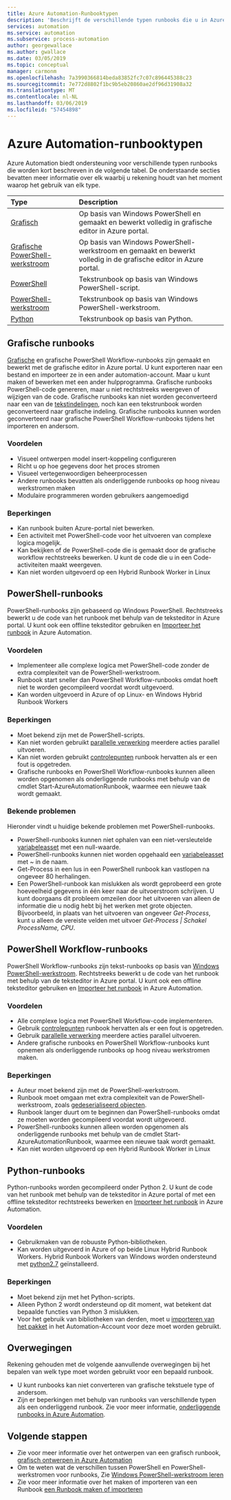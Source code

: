```yaml
---
title: Azure Automation-Runbooktypen
description: 'Beschrijft de verschillende typen runbooks die u in Azure Automation en overwegingen waarmee u rekening houden gebruiken kunt moet bij het bepalen van welk type te gebruiken. '
services: automation
ms.service: automation
ms.subservice: process-automation
author: georgewallace
ms.author: gwallace
ms.date: 03/05/2019
ms.topic: conceptual
manager: carmonm
ms.openlocfilehash: 7a3990366814beda83852fc7c07c896445388c23
ms.sourcegitcommit: 7e772d8802f1bc9b5eb20860ae2df96d31908a32
ms.translationtype: MT
ms.contentlocale: nl-NL
ms.lasthandoff: 03/06/2019
ms.locfileid: "57454898"
---
```

# <a name="azure-automation-runbook-types"></a>Azure Automation-runbooktypen

Azure Automation biedt ondersteuning voor verschillende typen runbooks die worden kort beschreven in de volgende tabel.  De onderstaande secties bevatten meer informatie over elk waarbij u rekening houdt van het moment waarop het gebruik van elk type.

| Type | Description |
|:--- |:--- |
| [Grafisch](#graphical-runbooks)|Op basis van Windows PowerShell en gemaakt en bewerkt volledig in grafische editor in Azure portal. |
| [Grafische PowerShell-werkstroom](#graphical-runbooks)|Op basis van Windows PowerShell-werkstroom en gemaakt en bewerkt volledig in de grafische editor in Azure portal. |
| [PowerShell](#powershell-runbooks) |Tekstrunbook op basis van Windows PowerShell-script. |
| [PowerShell-werkstroom](#powershell-workflow-runbooks)|Tekstrunbook op basis van Windows PowerShell-werkstroom. |
| [Python](#python-runbooks) |Tekstrunbook op basis van Python. |

## <a name="graphical-runbooks"></a>Grafische runbooks

[Grafische](automation-runbook-types.md#graphical-runbooks) en grafische PowerShell Workflow-runbooks zijn gemaakt en bewerkt met de grafische editor in Azure portal.  U kunt exporteren naar een bestand en importeer ze in een ander automation-account. Maar u kunt maken of bewerken met een ander hulpprogramma. Grafische runbooks PowerShell-code genereren, maar u niet rechtstreeks weergeven of wijzigen van de code. Grafische runbooks kan niet worden geconverteerd naar een van de [tekstindelingen](automation-runbook-types.md), noch kan een tekstrunbook worden geconverteerd naar grafische indeling. Grafische runbooks kunnen worden geconverteerd naar grafische PowerShell Workflow-runbooks tijdens het importeren en andersom.

### <a name="advantages"></a>Voordelen

* Visueel ontwerpen model insert-koppeling configureren  
* Richt u op hoe gegevens door het proces stromen  
* Visueel vertegenwoordigen beheerprocessen  
* Andere runbooks bevatten als onderliggende runbooks op hoog niveau werkstromen maken  
* Modulaire programmeren worden gebruikers aangemoedigd  

### <a name="limitations"></a>Beperkingen

* Kan runbook buiten Azure-portal niet bewerken.
* Een activiteit met PowerShell-code voor het uitvoeren van complexe logica mogelijk.
* Kan bekijken of de PowerShell-code die is gemaakt door de grafische workflow rechtstreeks bewerken. U kunt de code die u in een Code-activiteiten maakt weergeven.
* Kan niet worden uitgevoerd op een Hybrid Runbook Worker in Linux

## <a name="powershell-runbooks"></a>PowerShell-runbooks

PowerShell-runbooks zijn gebaseerd op Windows PowerShell.  Rechtstreeks bewerkt u de code van het runbook met behulp van de teksteditor in Azure portal.  U kunt ook een offline teksteditor gebruiken en [Importeer het runbook](manage-runbooks.md) in Azure Automation.

### <a name="advantages"></a>Voordelen

* Implementeer alle complexe logica met PowerShell-code zonder de extra complexiteit van de PowerShell-werkstroom.
* Runbook start sneller dan PowerShell Workflow-runbooks omdat hoeft niet te worden gecompileerd voordat wordt uitgevoerd.
* Kan worden uitgevoerd in Azure of op Linux- en Windows Hybrid Runbook Workers

### <a name="limitations"></a>Beperkingen

* Moet bekend zijn met de PowerShell-scripts.
* Kan niet worden gebruikt [parallelle verwerking](automation-powershell-workflow.md#parallel-processing) meerdere acties parallel uitvoeren.
* Kan niet worden gebruikt [controlepunten](automation-powershell-workflow.md#checkpoints) runbook hervatten als er een fout is opgetreden.
* Grafische runbooks en PowerShell Workflow-runbooks kunnen alleen worden opgenomen als onderliggende runbooks met behulp van de cmdlet Start-AzureAutomationRunbook, waarmee een nieuwe taak wordt gemaakt.

### <a name="known-issues"></a>Bekende problemen

Hieronder vindt u huidige bekende problemen met PowerShell-runbooks.

* PowerShell-runbooks kunnen niet ophalen van een niet-versleutelde [variabeleasset](automation-variables.md) met een null-waarde.
* PowerShell-runbooks kunnen niet worden opgehaald een [variabeleasset](automation-variables.md) met *~* in de naam.
* Get-Process in een lus in een PowerShell runbook kan vastlopen na ongeveer 80 herhalingen.
* Een PowerShell-runbook kan mislukken als wordt geprobeerd een grote hoeveelheid gegevens in één keer naar de uitvoerstroom schrijven.   U kunt doorgaans dit probleem omzeilen door het uitvoeren van alleen de informatie die u nodig hebt bij het werken met grote objecten.  Bijvoorbeeld, in plaats van het uitvoeren van ongeveer *Get-Process*, kunt u alleen de vereiste velden met uitvoer *Get-Process | Schakel ProcessName, CPU*.

## <a name="powershell-workflow-runbooks"></a>PowerShell Workflow-runbooks

PowerShell Workflow-runbooks zijn tekst-runbooks op basis van [Windows PowerShell-werkstroom](automation-powershell-workflow.md).  Rechtstreeks bewerkt u de code van het runbook met behulp van de teksteditor in Azure portal.  U kunt ook een offline teksteditor gebruiken en [Importeer het runbook](manage-runbooks.md) in Azure Automation.

### <a name="advantages"></a>Voordelen

* Alle complexe logica met PowerShell Workflow-code implementeren.
* Gebruik [controlepunten](automation-powershell-workflow.md#checkpoints) runbook hervatten als er een fout is opgetreden.
* Gebruik [parallelle verwerking](automation-powershell-workflow.md#parallel-processing) meerdere acties parallel uitvoeren.
* Andere grafische runbooks en PowerShell Workflow-runbooks kunt opnemen als onderliggende runbooks op hoog niveau werkstromen maken.

### <a name="limitations"></a>Beperkingen

* Auteur moet bekend zijn met de PowerShell-werkstroom.
* Runbook moet omgaan met extra complexiteit van de PowerShell-werkstroom, zoals [gedeserialiseerd objecten](automation-powershell-workflow.md#code-changes).
* Runbook langer duurt om te beginnen dan PowerShell-runbooks omdat ze moeten worden gecompileerd voordat wordt uitgevoerd.
* PowerShell-runbooks kunnen alleen worden opgenomen als onderliggende runbooks met behulp van de cmdlet Start-AzureAutomationRunbook, waarmee een nieuwe taak wordt gemaakt.
* Kan niet worden uitgevoerd op een Hybrid Runbook Worker in Linux

## <a name="python-runbooks"></a>Python-runbooks

Python-runbooks worden gecompileerd onder Python 2.  U kunt de code van het runbook met behulp van de teksteditor in Azure portal of met een offline teksteditor rechtstreeks bewerken en [Importeer het runbook](manage-runbooks.md) in Azure Automation.

### <a name="advantages"></a>Voordelen

* Gebruikmaken van de robuuste Python-bibliotheken.
* Kan worden uitgevoerd in Azure of op beide Linux Hybrid Runbook Workers. Hybrid Runbook Workers van Windows worden ondersteund met [python2.7](https://www.python.org/downloads/release/latest/python2) geïnstalleerd.

### <a name="limitations"></a>Beperkingen

* Moet bekend zijn met het Python-scripts.
* Alleen Python 2 wordt ondersteund op dit moment, wat betekent dat bepaalde functies van Python 3 mislukken.
* Voor het gebruik van bibliotheken van derden, moet u [importeren van het pakket](python-packages.md) in het Automation-Account voor deze moet worden gebruikt.

## <a name="considerations"></a>Overwegingen

Rekening gehouden met de volgende aanvullende overwegingen bij het bepalen van welk type moet worden gebruikt voor een bepaald runbook.

* U kunt runbooks kan niet converteren van grafische tekstuele type of andersom.
* Zijn er beperkingen met behulp van runbooks van verschillende typen als een onderliggend runbook. Zie voor meer informatie, [onderliggende runbooks in Azure Automation](automation-child-runbooks.md).

## <a name="next-steps"></a>Volgende stappen

* Zie voor meer informatie over het ontwerpen van een grafisch runbook, [grafisch ontwerpen in Azure Automation](automation-graphical-authoring-intro.md)
* Om te weten wat de verschillen tussen PowerShell en PowerShell-werkstromen voor runbooks, Zie [Windows PowerShell-werkstroom leren](automation-powershell-workflow.md)
* Zie voor meer informatie over het maken of importeren van een Runbook [een Runbook maken of importeren](manage-runbooks.md)

